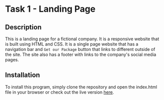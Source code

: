 # Task 1 - Landing Page

## Description
This is a landing page for a fictional company. It is a responsive website that is built using HTML and CSS. It is a single page website that has a navigation bar and `Get our Package` button that links to different outside of the site. The site also has a footer with links to the company's social media pages.

## Installation
To install this program, simply clone the repository and open the index.html file in your browser or check out the live version [here](https://landingpage-furqanhun.netlify.app/).
